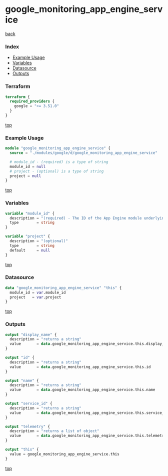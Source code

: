 # google_monitoring_app_engine_service

[back](../google.md)

### Index

- [Example Usage](#example-usage)
- [Variables](#variables)
- [Datasource](#datasource)
- [Outputs](#outputs)

### Terraform

```terraform
terraform {
  required_providers {
    google = ">= 3.51.0"
  }
}
```

[top](#index)

### Example Usage

```terraform
module "google_monitoring_app_engine_service" {
  source = "./modules/google/d/google_monitoring_app_engine_service"

  # module_id - (required) is a type of string
  module_id = null
  # project - (optional) is a type of string
  project = null
}
```

[top](#index)

### Variables

```terraform
variable "module_id" {
  description = "(required) - The ID of the App Engine module underlying this service. \nCorresponds to the 'moduleId' resource label for a 'gae_app'\nmonitored resource(see https://cloud.google.com/monitoring/api/resources#tag_gae_app)"
  type        = string
}

variable "project" {
  description = "(optional)"
  type        = string
  default     = null
}
```

[top](#index)

### Datasource

```terraform
data "google_monitoring_app_engine_service" "this" {
  module_id = var.module_id
  project   = var.project
}
```

[top](#index)

### Outputs

```terraform
output "display_name" {
  description = "returns a string"
  value       = data.google_monitoring_app_engine_service.this.display_name
}

output "id" {
  description = "returns a string"
  value       = data.google_monitoring_app_engine_service.this.id
}

output "name" {
  description = "returns a string"
  value       = data.google_monitoring_app_engine_service.this.name
}

output "service_id" {
  description = "returns a string"
  value       = data.google_monitoring_app_engine_service.this.service_id
}

output "telemetry" {
  description = "returns a list of object"
  value       = data.google_monitoring_app_engine_service.this.telemetry
}

output "this" {
  value = google_monitoring_app_engine_service.this
}
```

[top](#index)